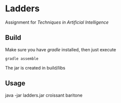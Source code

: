 # Ladders
Assignment for _Techniques in Artificial Intelligence_

## Build
Make sure you have _gradle_ installed, then just execute
```
gradle assemble
```
The jar is created in build/libs

## Usage
java -jar ladders.jar croissant baritone


